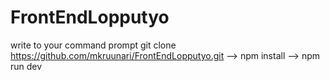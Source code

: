 # FrontEndLopputyo
write to your command prompt 
git clone https://github.com/mkruunari/FrontEndLopputyo.git
-->
npm install
-->
npm run dev
